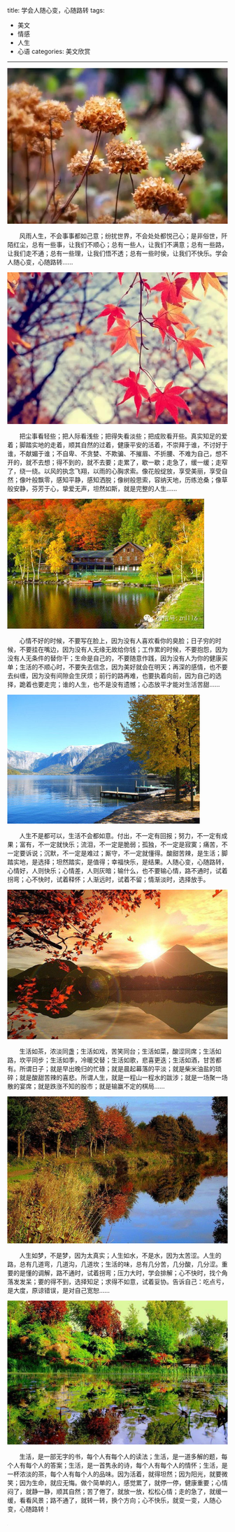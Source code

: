title: 学会人随心变，心随路转
tags: 
  - 美文 
  - 情感
  - 人生
  - 心语
categories: 美文欣赏
---

![01](/static/images/2015-01-19/01.jpg)

&#160; &#160; &#160; &#160;风雨人生，不会事事都如己意；纷扰世界，不会处处都悦己心；是非俗世，阡陌红尘，总有一些事，让我们不顺心；总有一些人，让我们不满意；总有一些路，让我们走不通；总有一些理，让我们悟不透；总有一些时侯，让我们不快乐。学会人随心变，心随路转……
<!-- more -->
![02](/static/images/2015-01-19/02.jpg)

&#160; &#160; &#160; &#160;把尘事看轻些；把人际看浅些；把得失看淡些；把成败看开些。真实知足的爱着；脚踏实地的走着，顺其自然的过着，健康平安的活着，不崇拜于谁，不讨好于谁，不献媚于谁；不自卑、不贪婪、不欺骗、不摧眉、不折腰、不难为自己，想不开的，就不去想；得不到的，就不去要；走累了，歇一歇；走急了，缓一缓；走窄了，绕一绕。以风的执念飞翔，以雨的心胸求索。像花般绽放，享受美丽，享受自然；像叶般飘零，感知平静，感知洒脱；像树般思索，容纳天地，历练沧桑；像草般安静，芬芳于心，挚爱无声，坦然如斯，就是完整的人生……

![03](/static/images/2015-01-19/03.jpg)

&#160; &#160; &#160; &#160;心情不好的时候，不要写在脸上，因为没有人喜欢看你的臭脸；日子穷的时候，不要挂在嘴边，因为没有人无缘无故给你钱；工作累的时候，不要抱怨，因为没有人无条件的替你干；生命是自己的，不要随意作践，因为没有人为你的健康买单；生活的不顺心时，不要失去信念，因为美好就会在明天；再深的感情，也不要去纠缠，因为没有间隙会生厌烦；前行的路再难，也要执着向前，因为自己的选择，跪着也要走完；谁的人生，也不是没有遗憾；心态放平才能对生活苦甜……

![04](/static/images/2015-01-19/04.jpg)

&#160; &#160; &#160; &#160;人生不是都可以，生活不会都如意。付出，不一定有回报；努力，不一定有成果；富有，不一定就快乐；流泪，不一定是脆弱；孤独，不一定是寂寞；痛苦，不一定要诉说；沉默，不一定是难过；厮守，不一定就懂得。酸甜苦辣，是生活；脚踏实地，是选择；坦然踏实，是值得；幸福快乐，是结果。人随心变，心随路转，心情好，人则快乐；心情差，人则灰暗；输什么，也不要输心情，路不通时，试着拐弯；心不快时，试着释怀；人渐远时，试着不留；情渐淡时，选择放手。

![05](/static/images/2015-01-19/05.jpg)

&#160; &#160; &#160; &#160;生活如茶，浓淡同盏；生活如戏，苦笑同台；生活如菜，酸涩同席；生活如路，坎平同步；生活如季，冷暖交替；生活如歌，悲喜更迭；生活如酒，甘苦都有。所谓日子；就是早出晚归的忙碌；就是晨起幕落的平淡；就是柴米油盐的琐碎；就是酸甜苦辣的喜悲。所谓人生，就是一程山一程水的跋涉；就是一场聚一场散的宴席；就是跌涨不知的股市；就是输赢不定的棋局……

![06](/static/images/2015-01-19/06.jpg)

&#160; &#160; &#160; &#160;人生如梦，不是梦，因为太真实；人生如水，不是水，因为太苦涩。人生的路，总有几道弯，几道沟，几道坎；生活的味，总有几分苦，几分酸，几分涩。重要的是懂的调解，路不通时，试着拐弯；压力大时，学会排解；心不快时，找个角落发发呆；要的得不到，选择知足；求得不如意，试着妥协。告诉自己：吃点亏，是大度，原谅错误，是对自己宽恕……

![07](/static/images/2015-01-19/07.jpg)

&#160; &#160; &#160; &#160;生活，是一部无字的书，每个人有每个人的读法；生活，是一道多解的题，每个人有每个人的答案；生活，是一首隽永的诗，每个人有每个人的情怀；生活，是一杯浓淡的茶，每个人有每个人的品味。因为活着，就得坦然；因为阳光，就要微笑；因为生命，就应无悔。做个简单的人，感觉累了，就停一停，健康重要；心情闷了，就静一静，顺其自然；苦了倦了，就放一放，松松心情；走的急了，就缓一缓，看看风景；路不通了，就转一转，换个方向；心不快乐，就变一变，人随心变，心随路转！

<iframe frameBorder=0 height=1 width=1 allowTransparency scrolling=no src="http://www.kuwo.cn/yinyue/526600/"></iframe>
